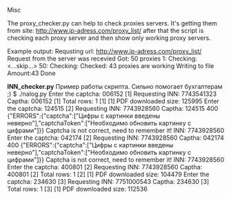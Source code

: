 Misc

The proxy_checker.py can help to check proxies servers. It's getting them from site: http://www.ip-adress.com/proxy_list/ after that the script is checking each proxy server and then show only working proxy servers.

Example output: 
Requsting url: http://www.ip-adress.com/proxy_list/ 
Request from the server was recevied 
Got: 50 proxies 
1: Checking:
<...skip...> 
50: Checking: 
Checked: 43 proxies are working 
Writing to file 
Amount:43 Done


<b>INN_checker.py</b>
Пример работы скрипта. Сильно помогает бухгалтерам ;)
$ ./nalog.py 
Enter the captcha: 006152
[1] Requesting INN: 7743541323	Captha: 006152
[1]	Total rows: 1
[1]	[1] PDF downloaded size: 125995 
Enter the captcha: 124515
[2] Requesting INN: 7743928560	Captha: 124515
400
{"ERRORS":{"captcha":["Цифры с картинки введены неверно"],"captchaToken":["Необходимо обновить картинку с цифрами"]}}
Captcha is not correct, need to remember it! INN: 7743928560
Enter the captcha: 042174
[2] Requesting INN: 7743928560	Captha: 042174
400
{"ERRORS":{"captcha":["Цифры с картинки введены неверно"],"captchaToken":["Необходимо обновить картинку с цифрами"]}}
Captcha is not correct, need to remember it! INN: 7743928560
Enter the captcha: 400801
[2] Requesting INN: 7743928560	Captha: 400801
[2]	Total rows: 1
[2]	[1] PDF downloaded size: 104479 
Enter the captcha: 234630
[3] Requesting INN: 7751000543	Captha: 234630
[3]	Total rows: 1
[3]	[1] PDF downloaded size: 112536 
